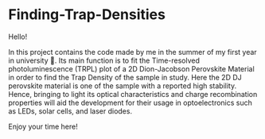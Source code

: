 # Finding-Trap-Densities
Hello! 

In this project contains the code made by me in the summer of my first year in university 🙂. Its main function is to fit the Time-resolved photoluminescence (TRPL) plot of a 2D Dion-Jacobson Perovskite Material in order to find the Trap Density of the sample in study. Here the 2D DJ perovskite material is one of the sample with a reported high stability. Hence, bringing to light its optical characteristics and charge recombination properties will aid the development for their usage in optoelectronics such as LEDs, solar cells, and laser diodes.

Enjoy your time here!
